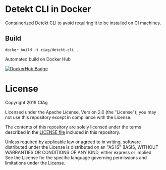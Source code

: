 # Detekt CLI in Docker

Containerized Detekt CLI to avoid requiring it to be installed on CI machines.

## Build

```
docker build -t ciag/detekt-cli .
```

Automated build on Docker Hub

[![DockerHub Badge](http://dockeri.co/image/ciag/detekt-cli)](https://hub.docker.com/r/ciag/detekt-cli/)

# License

Copyright 2019 CIAg

Licensed under the Apache License, Version 2.0 (the "License");
you may not use this repository except in compliance with the License.

The contents of this repository are solely licensed under the terms described in the [LICENSE file](./LICENSE) included in this repository.

Unless required by applicable law or agreed to in writing, software
distributed under the License is distributed on an "AS IS" BASIS,
WITHOUT WARRANTIES OR CONDITIONS OF ANY KIND, either express or implied.
See the License for the specific language governing permissions and
limitations under the License.
